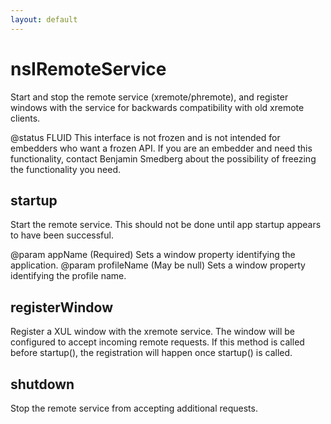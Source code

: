 ```yaml
---
layout: default
---
```


# nsIRemoteService #

Start and stop the remote service (xremote/phremote), and register
windows with the service for backwards compatibility with old xremote
clients.

@status FLUID This interface is not frozen and is not intended for embedders
              who want a frozen API. If you are an embedder and need this
              functionality, contact Benjamin Smedberg about the possibility
              of freezing the functionality you need.


## startup ##

Start the remote service. This should not be done until app startup
appears to have been successful.

@param appName     (Required) Sets a window property identifying the
                   application.
@param profileName (May be null) Sets a window property identifying the
                   profile name.


## registerWindow ##

Register a XUL window with the xremote service. The window will be
configured to accept incoming remote requests. If this method is called
before startup(), the registration will happen once startup() is called.


## shutdown ##

Stop the remote service from accepting additional requests.

